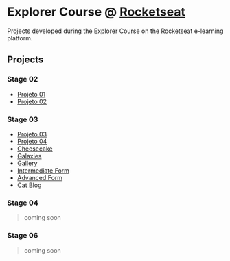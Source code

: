 # Explorer Course @ [Rocketseat](https://www.rocketseat.com.br/explorer)

Projects developed during the Explorer Course on the Rocketseat e-learning platform.

## Projects

### Stage 02

- [Projeto 01](https://github.com/aeagiraldelli/rocketseat-explorer/tree/main/stage-02/projeto-01)
- [Projeto 02](https://github.com/aeagiraldelli/rocketseat-explorer/tree/main/stage-02/projeto-02)

### Stage 03

- [Projeto 03](https://github.com/aeagiraldelli/rocketseat-explorer/tree/main/stage-03/projetos/projeto-03)
- [Projeto 04](https://github.com/aeagiraldelli/rocketseat-explorer/tree/main/stage-03/projetos/projeto-04)
- [Cheesecake](https://github.com/aeagiraldelli/rocketseat-explorer/tree/main/stage-03/projetos/cheesecake)
- [Galaxies](https://github.com/aeagiraldelli/rocketseat-explorer/tree/main/stage-03/projetos/galaxies)
- [Gallery](https://github.com/aeagiraldelli/rocketseat-explorer/tree/main/stage-03/projetos/gallery)
- [Intermediate Form](https://github.com/aeagiraldelli/rocketseat-explorer/tree/main/stage-03/desafios/01-formulario-intermediario)
- [Advanced Form](https://github.com/aeagiraldelli/rocketseat-explorer/tree/main/stage-03/desafios/02-formulario-avancado)
- [Cat Blog](https://github.com/aeagiraldelli/rocketseat-explorer/tree/main/stage-03/desafios/catblog)

### Stage 04

> coming soon

### Stage 06

> coming soon
